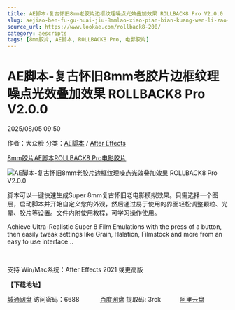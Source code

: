 ```yaml
---
title: AE脚本-复古怀旧8mm老胶片边框纹理噪点光效叠加效果 ROLLBACK8 Pro V2.0.0
slug: aejiao-ben-fu-gu-huai-jiu-8mmlao-xiao-pian-bian-kuang-wen-li-zao-dian-guang-xiao-die-jia-xiao-guo-rollback8-pro-v2-0-0
source_url: https://www.lookae.com/rollback8-200/
category: aescripts
tags: [8mm胶片, AE脚本, ROLLBACK8 Pro, 电影胶片]
---
```

# AE脚本-复古怀旧8mm老胶片边框纹理噪点光效叠加效果 ROLLBACK8 Pro V2.0.0

2025/08/05 09:50

作者：大众脸
分类：[AE脚本](https://www.lookae.com/after-effects/aescripts/) / [After Effects](https://www.lookae.com/after-effects/)

[8mm胶片](https://www.lookae.com/tag/8mm%e8%83%b6%e7%89%87/)[AE脚本](https://www.lookae.com/tag/ae%e8%84%9a%e6%9c%ac/)[ROLLBACK8 Pro](https://www.lookae.com/tag/rollback8-pro/)[电影胶片](https://www.lookae.com/tag/%e7%94%b5%e5%bd%b1%e8%83%b6%e7%89%87/)

![AE脚本-复古怀旧8mm老胶片边框纹理噪点光效叠加效果 ROLLBACK8 Pro V2.0.0](https://www.lookae.com/wp-content/uploads/2021/05/ROLLBACK8-Pro.jpg "AE脚本-复古怀旧8mm老胶片边框纹理噪点光效叠加效果 ROLLBACK8 Pro V2.0.0-LookAE.com")

脚本可以一键快速生成Super 8mm复古怀旧老电影模拟效果。只需选择一个图层，启动脚本并开始自定义您的外观，然后通过易于使用的界面轻松调整颗粒、光晕、胶片等设置。文件内附使用教程，可学习操作使用。

Achieve Ultra-Realistic Super 8 Film Emulations with the press of a button, then easily tweak settings like Grain, Halation, Filmstock and more from an easy to use interface…

[﻿﻿﻿](https://cloud.video.taobao.com/play/u/null/p/1/e/6/t/1/458248608019.mp4)

支持 Win/Mac系统：After Effects 2021 或更高版

**【下载地址】**

[城通网盘](https://url70.ctfile.com/f/2827370-8408136717-3f15db?p=4431) 访问密码：6688            [百度网盘](https://pan.baidu.com/s/1cnIZM6gVUuXYqOXEGyAdsQ?pwd=3rck) 提取码: 3rck           [阿里云盘](https://www.alipan.com/s/NRQMfUVghvY)
